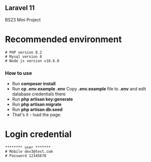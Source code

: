 ##  Laravel 11
BS23 Mini Project

# Recommended environment
    # PHP version 8.2
    # Mysql version 8
    # Node js version v18.6.0

### How to use

- Run __composer install__
- Run __cp .env.example .env__ Copy __.env.example__ file to __.env__ and edit database credentials there
- Run __php artisan key:generate__
- Run __php artisan migrate__
- Run __php artisan db:seed__
- That's it - load the page.


# Login credential 
    ******** user *******
    # Mobile dev3@test.com
    # Password 12345678

